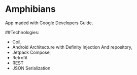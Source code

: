 # Amphibians
App maded with Google Developers Guide. 

##Technologies: 
- Coil,
- Android  Architecture with Definity Injection And repository,
- Jetpack Compose,
- Retrofit
- REST
- JSON Serialization
